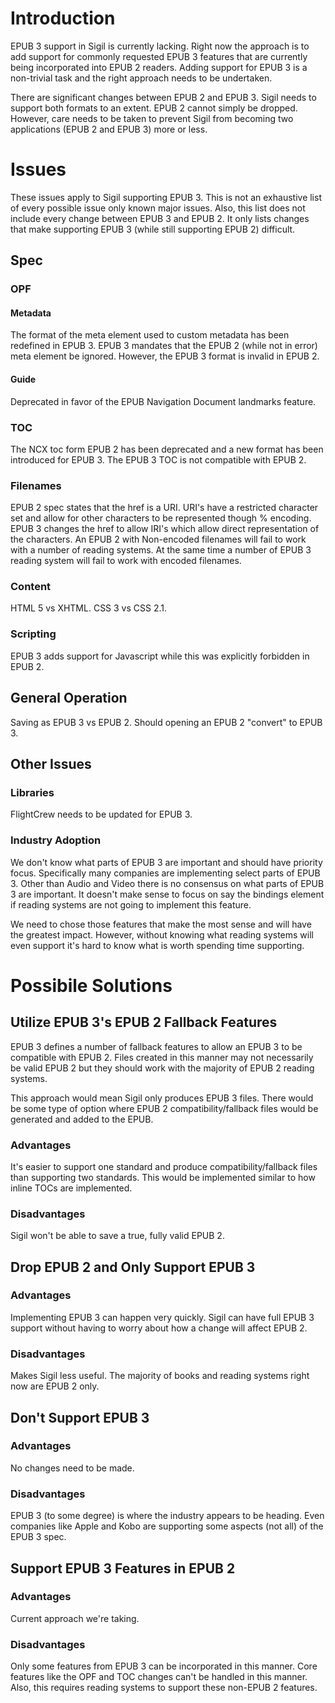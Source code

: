 # Introduction #

EPUB 3 support in Sigil is currently lacking. Right now the approach is to add support for commonly requested EPUB 3 features that are currently being incorporated into EPUB 2 readers. Adding support for EPUB 3 is a non-trivial task and the right approach needs to be undertaken.

There are significant changes between EPUB 2 and EPUB 3. Sigil needs to support both formats to an extent. EPUB 2 cannot simply be dropped. However, care needs to be taken to prevent Sigil from becoming two applications (EPUB 2 and EPUB 3) more or less.

# Issues #

These issues apply to Sigil supporting EPUB 3. This is not an exhaustive list of every possible issue only known major issues. Also, this list does not include every change between EPUB 3 and EPUB 2. It only lists changes that make supporting EPUB 3 (while still supporting EPUB 2) difficult.

## Spec ##

### OPF ###

#### Metadata ####

The format of the meta element used to custom metadata has been redefined in EPUB 3. EPUB 3 mandates that the EPUB 2 (while not in error) meta element be ignored. However, the EPUB 3 format is invalid in EPUB 2.

#### Guide ####

Deprecated in favor of the EPUB Navigation Document landmarks feature.

### TOC ###

The NCX toc form EPUB 2 has been deprecated and a new format has been introduced for EPUB 3. The EPUB 3 TOC is not compatible with EPUB 2.

### Filenames ###

EPUB 2 spec states that the href is a URI. URI's have a restricted character set and allow for other characters to be represented though % encoding. EPUB 3 changes the href to allow IRI's which allow direct representation of the characters. An EPUB 2 with Non-encoded filenames will fail to work with a number of reading systems. At the same time a number of EPUB 3 reading system will fail to work with encoded filenames.

### Content ###

HTML 5 vs XHTML.
CSS 3 vs CSS 2.1.

### Scripting ###

EPUB 3 adds support for Javascript while this was explicitly forbidden in EPUB 2.

## General Operation ##

Saving as EPUB 3 vs EPUB 2.
Should opening an EPUB 2 "convert" to EPUB 3.

## Other Issues ##

### Libraries ###

FlightCrew needs to be updated for EPUB 3.

### Industry Adoption ###

We don't know what parts of EPUB 3 are important and should have priority focus. Specifically many companies are implementing select parts of EPUB 3. Other than Audio and Video there is no consensus on what parts of EPUB 3 are important. It doesn't make sense to focus on say the bindings element if reading systems are not going to implement this feature.

We need to chose those features that make the most sense and will have the greatest impact. However, without knowing what reading systems will even support it's hard to know what is worth spending time supporting.

# Possibile Solutions #

## Utilize EPUB 3's EPUB 2 Fallback Features ##

EPUB 3 defines a number of fallback features to allow an EPUB 3 to be compatible with EPUB 2. Files created in this manner may not necessarily be valid EPUB 2 but they should work with the majority of EPUB 2 reading systems.

This approach would mean Sigil only produces EPUB 3 files. There would be some type of option where EPUB 2 compatibility/fallback files would be generated and added to the EPUB.

### Advantages ###

It's easier to support one standard and produce compatibility/fallback files than supporting two standards. This would be implemented similar to how inline TOCs are implemented.

### Disadvantages ###

Sigil won't be able to save a true, fully valid EPUB 2.

## Drop EPUB 2 and Only Support EPUB 3 ##

### Advantages ###

Implementing EPUB 3 can happen very quickly. Sigil can have full EPUB 3 support without having to worry about how a change will affect EPUB 2.

### Disadvantages ###

Makes Sigil less useful. The majority of books and reading systems right now are EPUB 2 only.

## Don't Support EPUB 3 ##

### Advantages ###

No changes need to be made.

### Disadvantages ###

EPUB 3 (to some degree) is where the industry appears to be heading. Even companies like Apple and Kobo are supporting some aspects (not all) of the EPUB 3 spec.

## Support EPUB 3 Features in EPUB 2 ##

### Advantages ###

Current approach we're taking.

### Disadvantages ###

Only some features from EPUB 3 can be incorporated in this manner. Core features like the OPF and TOC changes can't be handled in this manner. Also, this requires reading systems to support these non-EPUB 2 features.